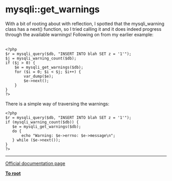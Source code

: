 # mysqli::get_warnings



With a bit of rooting about with reflection, I spotted that the mysqli_warning class has a next() function, so I tried calling it and it does indeed progress through the available warnings! Following on from my earlier example:<br><br>

```
<?php
$r = mysqli_query($db, "INSERT INTO blah SET z = '1'");
$j = mysqli_warning_count($db);
if ($j > 0) {
    $e = mysqli_get_warnings($db);
    for ($i = 0; $i < $j; $i++) {
        var_dump($e);
        $e->next();
    }
}
?>
```


There is a simple way of traversing the warnings:



```
<?php
$r = mysqli_query($db, "INSERT INTO blah SET z = '1'");
if (mysqli_warning_count($db)) {
   $e = mysqli_get_warnings($db);
   do {
       echo "Warning: $e->errno: $e->message\n";
   } while ($e->next());
}
?>
```
  

---

[Official documentation page](https://www.php.net/manual/en/mysqli.get-warnings.php)

**[To root](/README.md)**